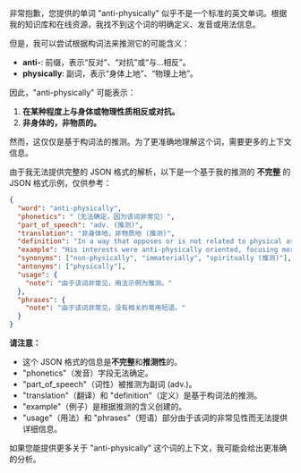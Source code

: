 非常抱歉，您提供的单词 "anti-physically" 似乎不是一个标准的英文单词。根据我的知识库和在线资源，我找不到这个词的明确定义、发音或用法信息。

但是，我可以尝试根据构词法来推测它的可能含义：

*   **anti-**: 前缀，表示“反对”、“对抗”或“与...相反”。
*   **physically**: 副词，表示“身体上地”、“物理上地”。

因此，"anti-physically" 可能表示：

1.  **在某种程度上与身体或物理性质相反或对抗。**
2.  **非身体的，非物质的。**

然而，这仅仅是基于构词法的推测。为了更准确地理解这个词，需要更多的上下文信息。

由于我无法提供完整的 JSON 格式的解析，以下是一个基于我的推测的 **不完整** 的 JSON 格式示例，仅供参考：

```json
{
  "word": "anti-physically",
  "phonetics": "（无法确定，因为该词非常见）",
  "part_of_speech": "adv. (推测)",
  "translation": "非身体地，非物质地 (推测)",
  "definition": "In a way that opposes or is not related to physical aspects or the body. (推测)",
  "example": "His interests were anti-physically oriented, focusing more on intellectual pursuits. (示例为推测)",
  "synonyms": ["non-physically", "immaterially", "spiritually (推测)"],
  "antonyms": ["physically"],
  "usage": {
    "note": "由于该词非常见，用法示例为推测。"
  },
  "phrases": {
    "note": "由于该词非常见，没有相关的常用短语。"
  }
}
```

**请注意：**

*   这个 JSON 格式的信息是**不完整**和**推测性**的。
*   "phonetics"（发音）字段无法确定。
*   "part\_of\_speech"（词性）被推测为副词 (adv.)。
*   "translation"（翻译）和 "definition"（定义）是基于构词法的推测。
*   "example"（例子）是根据推测的含义创建的。
*   "usage"（用法）和 "phrases"（短语）部分由于该词的非常见性而无法提供详细信息。

如果您能提供更多关于 "anti-physically" 这个词的上下文，我可能会给出更准确的分析。
 